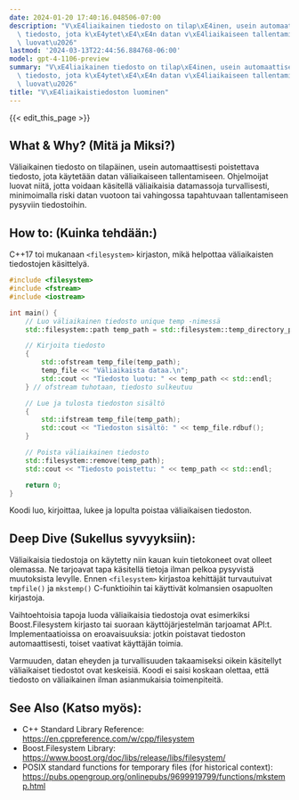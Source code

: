 ```yaml
---
date: 2024-01-20 17:40:16.048506-07:00
description: "V\xE4liaikainen tiedosto on tilap\xE4inen, usein automaattisesti poistettava\
  \ tiedosto, jota k\xE4ytet\xE4\xE4n datan v\xE4liaikaiseen tallentamiseen. Ohjelmoijat\
  \ luovat\u2026"
lastmod: '2024-03-13T22:44:56.884768-06:00'
model: gpt-4-1106-preview
summary: "V\xE4liaikainen tiedosto on tilap\xE4inen, usein automaattisesti poistettava\
  \ tiedosto, jota k\xE4ytet\xE4\xE4n datan v\xE4liaikaiseen tallentamiseen. Ohjelmoijat\
  \ luovat\u2026"
title: "V\xE4liaikaistiedoston luominen"
---
```


{{< edit_this_page >}}

## What & Why? (Mitä ja Miksi?)
Väliaikainen tiedosto on tilapäinen, usein automaattisesti poistettava tiedosto, jota käytetään datan väliaikaiseen tallentamiseen. Ohjelmoijat luovat niitä, jotta voidaan käsitellä väliaikaisia datamassoja turvallisesti, minimoimalla riski datan vuotoon tai vahingossa tapahtuvaan tallentamiseen pysyviin tiedostoihin.

## How to: (Kuinka tehdään:)
C++17 toi mukanaan `<filesystem>` kirjaston, mikä helpottaa väliaikaisten tiedostojen käsittelyä.

```C++
#include <filesystem>
#include <fstream>
#include <iostream>

int main() {
    // Luo väliaikainen tiedosto unique temp -nimessä
    std::filesystem::path temp_path = std::filesystem::temp_directory_path() / "example.txt";

    // Kirjoita tiedosto
    {
        std::ofstream temp_file(temp_path);
        temp_file << "Väliaikaista dataa.\n";
        std::cout << "Tiedosto luotu: " << temp_path << std::endl;
    } // ofstream tuhotaan, tiedosto sulkeutuu

    // Lue ja tulosta tiedoston sisältö
    {
        std::ifstream temp_file(temp_path);
        std::cout << "Tiedoston sisältö: " << temp_file.rdbuf();
    }

    // Poista väliaikainen tiedosto
    std::filesystem::remove(temp_path);
    std::cout << "Tiedosto poistettu: " << temp_path << std::endl;

    return 0;
}
```
Koodi luo, kirjoittaa, lukee ja lopulta poistaa väliaikaisen tiedoston.

## Deep Dive (Sukellus syvyyksiin):
Väliaikaisia tiedostoja on käytetty niin kauan kuin tietokoneet ovat olleet olemassa. Ne tarjoavat tapa käsitellä tietoja ilman pelkoa pysyvistä muutoksista levylle. Ennen `<filesystem>` kirjastoa kehittäjät turvautuivat `tmpfile()` ja `mkstemp()` C-funktioihin tai käyttivät kolmansien osapuolten kirjastoja.

Vaihtoehtoisia tapoja luoda väliaikaisia tiedostoja ovat esimerkiksi Boost.Filesystem kirjasto tai suoraan käyttöjärjestelmän tarjoamat API:t. Implementaatioissa on eroavaisuuksia: jotkin poistavat tiedoston automaattisesti, toiset vaativat käyttäjän toimia.

Varmuuden, datan eheyden ja turvallisuuden takaamiseksi oikein käsitellyt väliaikaiset tiedostot ovat keskeisiä. Koodi ei saisi koskaan olettaa, että tiedosto on väliaikainen ilman asianmukaisia toimenpiteitä.

## See Also (Katso myös):
- C++ Standard Library Reference: https://en.cppreference.com/w/cpp/filesystem
- Boost.Filesystem Library: https://www.boost.org/doc/libs/release/libs/filesystem/
- POSIX standard functions for temporary files (for historical context): https://pubs.opengroup.org/onlinepubs/9699919799/functions/mkstemp.html
